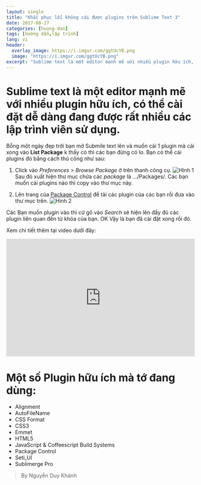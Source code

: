 ```yaml
---
layout: single
title: "Khắc phục lỗi không cài được plugins trên Sublime Text 3"
date: 2017-08-27
categories: [huong-dan]
tags: [hướng dẫn,lập trình]
lang: vi
header:
  overlay_image: https://i.imgur.com/ggtUcYB.png
  image: "https://i.imgur.com/ggtUcYB.png"
excerpt: "Sublime text là một editor mạnh mẽ với nhiều plugin hữu ích, có thể cài đặt dễ dàng đang được rất nhiều các lập trình viên sử dụng"
---
```

# Sublime text là một editor mạnh mẽ với nhiều plugin hữu ích, có thể cài đặt dễ dàng đang được rất nhiều các lập trình viên sử dụng.

Bỗng một ngày đẹp trời bạn mở Submile text lên và muốn cài 1 plugin mà cài xong vào **List Package** k thấy có thì các bạn đừng có lo. Bạn có thể cài plugins đó bằng cách thủ công như sau:

1. Click vào _Preferences > Browse Package_ ở trên thanh công cụ.
![Hình 1](https://i.imgur.com/1JCFf84.png)
Sau đó xuất hiện thư mục chứa các _package_ là .../Packages/. Các bạn muốn cài plugins nào thì copy vào thư mục này.

2. Lên trang của [Package Control](https://packagecontrol.io/) để tải các plugin của các bạn rồi đưa vào thư mục trên.
![Hình 2](https://i.imgur.com/QzHDC7C.png)

Các Bạn muốn plugin vào thì cứ gõ vào _Search_ sẽ hiện lên đầy đủ các plugin liên quan đến từ khóa của bạn.
OK Vậy là bạn đã cài đặt xong rồi đó.

Xem chi tiết thêm tại video dưới đây:
<iframe style="width: 560; height: 315; max-width: 100%; margin: 0 auto;" src="https://www.youtube.com/embed/OzT13THu-NI" frameborder="0" allowfullscreen></iframe>

# Một số Plugin hữu ích mà tớ đang dùng:
* Alignment
* AutoFileName
* CSS Format
* CSS3
* Emmet
* HTML5
* JavaScript & Coffeescript Build Systems
* Package Control
* Seti_UI
* Sublimerge Pro

>By Nguyễn Duy Khánh
